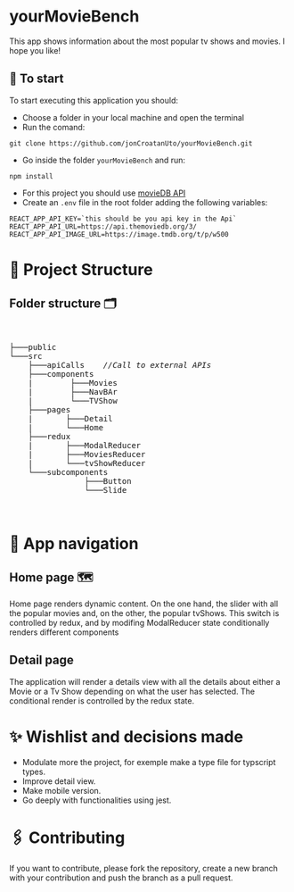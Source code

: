 # yourMovieBench

This app shows information about the most popular tv shows and movies. I hope you like!

## 🚀 To start

To start executing this application you should:

- Choose a folder in your local machine and open the terminal
- Run the comand:

```
git clone https://github.com/jonCroatanUto/yourMovieBench.git
```

- Go inside the folder `yourMovieBench` and run:

```
npm install
```

- For this project you should use [movieDB API](https://developers.themoviedb.org/3)
- Create an `.env` file in the root folder adding the following variables:

```
REACT_APP_API_KEY=`this should be you api key in the Api`
REACT_APP_API_URL=https://api.themoviedb.org/3/
REACT_APP_API_IMAGE_URL=https://image.tmdb.org/t/p/w500
```

# 🦴 Project Structure

## Folder structure 🗂

<pre>  

├───public
└───src
    ├───apiCalls	<i>//Call to external APIs </i>
    ├───components
    |        ├───Movies
    |        ├───NavBAr
    |        └───TVShow
    ├───pages
    |       ├───Detail
    |       └───Home        
    ├───redux
    |       ├───ModalReducer
    |       ├───MoviesReducer
    |       └───tvShowReducer
    └───subcomponents
                ├───Button
                └───Slide


</pre>

# 🧭 App navigation

## Home page 🗺

Home page renders dynamic content. On the one hand, the slider with all the popular movies and, on the other, the popular tvShows.
This switch is controlled by redux, and by modifing ModalReducer state conditionally renders different components

## Detail page
The application will render a details view with all the details about either a Movie or a Tv Show depending on what the user has selected.
The conditional render is controlled by the redux state.

# ✨ Wishlist and decisions made

- Modulate more the project, for exemple make a type file for typscript types.
- Improve detail view.
- Make mobile version.
- Go deeply with functionalities using jest.

# 🖇️ Contributing

If you want to contribute, please fork the repository, create a new branch with your contribution and push the branch as a pull request.
